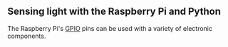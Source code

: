 ## Sensing light with the Raspberry Pi and Python

The Raspberry Pi's [GPIO](generic-analogue-digital) pins can be used with a variety of electronic components.
